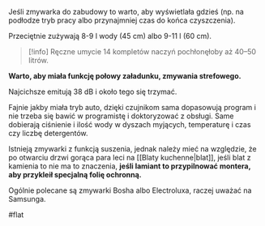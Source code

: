 Jeśli zmywarka do zabudowy to warto, aby wyświetlała gdzieś (np. na podłodze tryb pracy albo przynajmniej czas do końca czyszczenia).

Przeciętnie zużywają 8-9 l wody (45 cm) albo 9-11 l (60 cm). 

>[!info]
>Ręczne umycie 14 kompletów naczyń pochłonęłoby aż 40–50 litrów.

**Warto, aby miała funkcję połowy załadunku, zmywania strefowego.**

Najcichsze emitują 38 dB i około tego się trzymać.

Fajnie jakby miała tryb auto, dzięki czujnikom sama dopasowują program i nie trzeba się bawić w programistę i doktoryzować z obsługi. Same dobierają ciśnienie i ilość wody w dyszach myjących, temperaturę i czas czy liczbę detergentów.

Istnieją zmywarki z funkcją suszenia, jednak należy mieć na względzie, że po otwarciu drzwi gorąca para leci na [[Blaty kuchenne|blat]], jeśli blat z kamienia to nie ma to znaczenia, **jeśli lamiant to przypilnować montera, aby przykleił specjalną folię ochronną.** 

Ogólnie polecane są zmywarki Bosha albo Electroluxa, raczej uważać na Samsunga.

#flat
